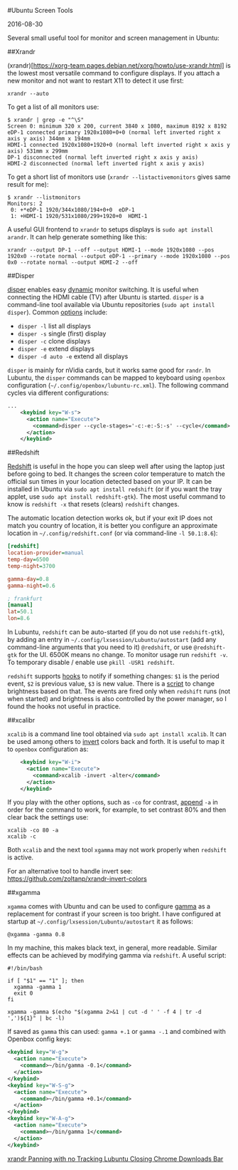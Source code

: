 #Ubuntu Screen Tools

2016-08-30

<!--- tags: linux -->

Several small useful tool for monitor and screen management in Ubuntu:

##Xrandr

(xrandr)[https://xorg-team.pages.debian.net/xorg/howto/use-xrandr.html] is the lowest most versatile command to configure displays. If you attach a new monitor and not want to restart X11 to detect it use first:

```
xrandr --auto
```

To get a list of all monitors use:

```
$ xrandr | grep -e "^\S"
Screen 0: minimum 320 x 200, current 3840 x 1080, maximum 8192 x 8192
eDP-1 connected primary 1920x1080+0+0 (normal left inverted right x axis y axis) 344mm x 194mm
HDMI-1 connected 1920x1080+1920+0 (normal left inverted right x axis y axis) 531mm x 299mm
DP-1 disconnected (normal left inverted right x axis y axis)
HDMI-2 disconnected (normal left inverted right x axis y axis)
```

To get a short list of monitors use (`xrandr --listactivemonitors` gives same result for me):

```
$ xrandr --listmonitors 
Monitors: 2
 0: +*eDP-1 1920/344x1080/194+0+0  eDP-1
 1: +HDMI-1 1920/531x1080/299+1920+0  HDMI-1
```

A useful GUI frontend to `xrandr` to setups displays is `sudo apt install arandr`. It can help generate something like this:

```
xrandr --output DP-1 --off --output HDMI-1 --mode 1920x1080 --pos 1920x0 --rotate normal --output eDP-1 --primary --mode 1920x1080 --pos 0x0 --rotate normal --output HDMI-2 --off
```

##Disper

[disper](http://willem.engen.nl/projects/disper/) enables easy [dynamic](https://help.ubuntu.com/community/DynamicMultiMonitor) monitor switching. It is useful when connecting the HDMI cable (TV) after Ubuntu is started. `disper` is a command-line tool available via Ubuntu repositories (`sudo apt install disper`). Common [options](http://manpages.ubuntu.com/manpages/xenial/man1/disper.1.html) include:

* `disper -l` list all displays
* `disper -s` single (first) display
* `disper -c` clone displays
* `disper -e` extend displays
* `disper -d auto -e` extend all displays

`disper` is mainly for nVidia cards, but it works same good for `randr`. In Lubuntu, the `disper` commands can be mapped to keyboard using `openbox` configuration (`~/.config/openbox/lubuntu-rc.xml`). The following command cycles via different configurations:

```xml
...
    <keybind key="W-s">
      <action name="Execute">
        <command>disper --cycle-stages='-c:-e:-S:-s' --cycle</command>
      </action>
    </keybind>
```

##Redshift

[Redshift](http://jonls.dk/redshift/) is useful in the hope you can sleep well after using the laptop just before going to bed. It changes the screen color temperature to match the official sun times in your location detected based on your IP. It can be installed in Ubuntu via `sudo apt install redshift` (or if you want the tray applet, use `sudo apt install redshift-gtk`). The most useful command to know is `redshift -x` that resets (clears) `redshift` changes.

The automatic location detection works ok, but if your exit IP does not match you country of location, it is better you configure an approximate location in `~/.config/redshift.conf` (or via command-line `-l 50.1:8.6`):

```ini
[redshift]
location-provider=manual
temp-day=6500
temp-night=3700

gamma-day=0.8
gamma-night=0.6

; frankfurt
[manual]
lat=50.1
lon=8.6
```

In Lubuntu, `redshift` can be auto-started (if you do not use `redshift-gtk`), by adding an entry in `~/.config/lxsession/Lubuntu/autostart` (add any command-line arguments that you need to it) `@redshift`, or use `@redshift-gtk` for the UI. 6500K means no change. To monitor usage run `redshift -v`. To temporary disable / enable use `pkill -USR1 redshift`. 

`redshift` supports [hooks](http://jonls.dk/2015/01/redshift-1-10-released/) to notify if something changes: `$1` is the period event, `$2` is previous value, `$3` is new value. There is a [script](https://wiki.archlinux.org/index.php/Redshift#Use_real_screen_brightness) to change brightness based on that. The events are fired only when `redshift` runs (not when started) and brightness is also controlled by the power manager, so I found the hooks not useful in practice.

##xcalibr

`xcalib` is a command line tool obtained via `sudo apt install xcalib`. It can be used among others to [invert](https://bbs.archlinux.org/viewtopic.php?id=89218) colors back and forth. It is useful to map it to `openbox` configuration as:

```xml
    <keybind key="W-i">
      <action name="Execute">
        <command>xcalib -invert -alter</command>
      </action>
    </keybind>
```

If you play with the other options, such as `-co` for contrast, [append](https://bugzilla.redhat.com/show_bug.cgi?id=783562) `-a` in order for the command to work, for example, to set contrast 80% and then clear back the settings use:

```
xcalib -co 80 -a
xcalib -c
```

Both `xcalib` and the next tool `xgamma` may not work properly when `redshift` is active.

For an alternative tool to handle invert see: https://github.com/zoltanp/xrandr-invert-colors

##xgamma

`xgamma` comes with Ubuntu and can be used to configure [gamma](http://askubuntu.com/questions/9248/is-there-a-software-utility-to-adjust-screen-gamma-brightness-contrast) as a replacement for contrast if your screen is too bright. I have configured at startup at `~/.config/lxsession/Lubuntu/autostart` it as follows:

```
@xgamma -gamma 0.8
```

In my machine, this makes black text, in general, more readable. Similar effects can be achieved by modifying gamma via `redshift`. A useful script:

```
#!/bin/bash

if [ "$1" == "1" ]; then
  xgamma -gamma 1
  exit 0
fi

xgamma -gamma $(echo "$(xgamma 2>&1 | cut -d ' ' -f 4 | tr -d ',')${1}" | bc -l)
```

If saved as `gamma` this can used: `gamma +.1` or `gamma -.1` and combined with Openbox config keys:

```xml
<keybind key="W-g">
  <action name="Execute">
    <command>~/bin/gamma -0.1</command>
  </action>
</keybind>
<keybind key="W-S-g">
  <action name="Execute">
    <command>~/bin/gamma +0.1</command>
  </action>
</keybind>
<keybind key="W-A-g">
  <action name="Execute">
    <command>~/bin/gamma 1</command>
  </action>
</keybind>
```

<ins class='nfooter'><a rel='prev' id='fprev' href='#blog/2016/2016-10-02-xrandr-Panning-with-no-Tracking.md'>xrandr Panning with no Tracking</a> <a rel='next' id='fnext' href='#blog/2016/2016-08-02-Lubuntu-Closing-Chrome-Downloads-Bar.md'>Lubuntu Closing Chrome Downloads Bar</a></ins>
